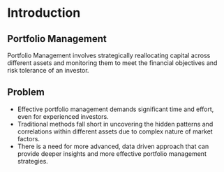 # Introduction

## Portfolio Management

Portfolio Management involves strategically reallocating capital across different assets and monitoring them to meet the financial objectives and risk tolerance of an investor.

## Problem

- Effective portfolio management demands significant time and effort, even for experienced investors.
- Traditional methods fall short in uncovering the hidden patterns and correlations within different assets due to complex nature of market factors.
- There is a need for more advanced, data driven approach that can provide deeper insights and more effective portfolio management strategies.
